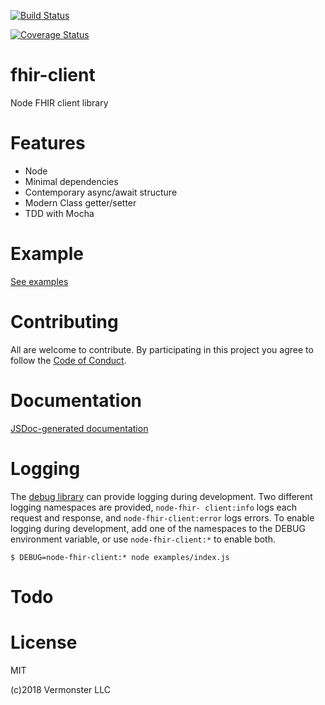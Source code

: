 [![Build Status](https://travis-ci.org/Vermonster/node-fhir-client.svg?branch=master)](https://travis-ci.org/Vermonster/node-fhir-client)

[![Coverage Status](https://coveralls.io/repos/github/Vermonster/node-fhir-client/badge.svg?branch=master)](https://coveralls.io/github/Vermonster/node-fhir-client?branch=master)

# fhir-client
Node FHIR client library

# Features

* Node
* Minimal dependencies
* Contemporary async/await structure
* Modern Class getter/setter
* TDD with Mocha

# Example

[See examples](./examples/index.js)

# Contributing

All are welcome to contribute. By participating in this project you agree to follow the [Code of Conduct](https://github.com/Vermonster/node-fhir-client/blob/master/CODE_OF_CONDUCT.md).

# Documentation

[JSDoc-generated documentation](https://vermonster.github.io/node-fhir-client/fhir-client/0.1.0/)

# Logging

The [debug library](https://www.npmjs.com/package/debug) can provide logging
during development. Two different logging namespaces are provided, `node-fhir-
client:info` logs each request and response, and `node-fhir-client:error` logs
errors. To enable logging during development, add one of the namespaces to the
DEBUG environment variable, or use `node-fhir-client:*` to enable both.
```
$ DEBUG=node-fhir-client:* node examples/index.js
```

# Todo

# License

MIT

(c)2018 Vermonster LLC
